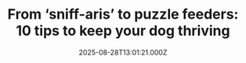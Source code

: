 ---
title: "From ‘sniff-aris’ to puzzle feeders: 10 tips to keep your dog thriving"
date: 2025-08-28T13:01:21.000Z
category: Human Kindness
externalLink: "https://www.positive.news/society/from-sniff-aris-to-puzzle-feeders-10-tips-to-keep-your-dog-thriving/"
image: ""
excerpt: "Looking for new ways to keep your dog happy, healthy and safe? Here are 10 suggestions, from scent games to training tips The post From ‘sniff-aris’ to puzzle feeders: 10 tips to keep your dog thriving appeared first on Positive News.…"
---